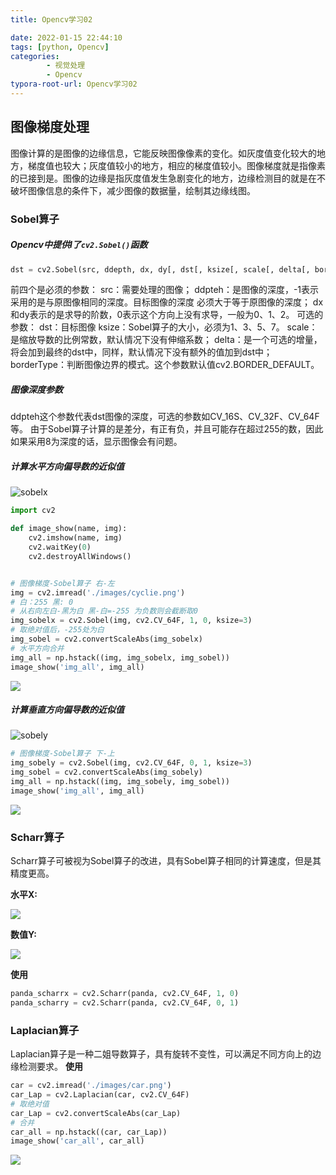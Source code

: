 ```yaml
---
title: Opencv学习02

date: 2022-01-15 22:44:10
tags: [python, Opencv]
categories: 
        - 视觉处理
        - Opencv
typora-root-url: Opencv学习02
---
```


## 图像梯度处理

图像计算的是图像的边缘信息，它能反映图像像素的变化。如灰度值变化较大的地方，梯度值也较大；灰度值较小的地方，相应的梯度值较小。图像梯度就是指像素的已接到是。图像的边缘是指灰度值发生急剧变化的地方，边缘检测目的就是在不破坏图像信息的条件下，减少图像的数据量，绘制其边缘线图。

### Sobel算子

##### **Opencv中提供l了`cv2.Sobel()`函数**

```python
dst = cv2.Sobel(src, ddepth, dx, dy[, dst[, ksize[, scale[, delta[, borderType]]]]])
```

前四个是必须的参数：
src：需要处理的图像；
ddpteh：是图像的深度，-1表示采用的是与原图像相同的深度。目标图像的深度 必须大于等于原图像的深度；
dx和dy表示的是求导的阶数，0表示这个方向上没有求导，一般为0、1、2。
可选的参数：
dst：目标图像
ksize：Sobel算子的大小，必须为1、3、5、7。
scale：是缩放导数的比例常数，默认情况下没有伸缩系数；
delta：是一个可选的增量，将会加到最终的dst中，同样，默认情况下没有额外的值加到dst中；
borderType：判断图像边界的模式。这个参数默认值cv2.BORDER_DEFAULT。

##### 图像深度参数

ddpteh这个参数代表dst图像的深度，可选的参数如CV_16S、CV_32F、CV_64F等。
由于Sobel算子计算的是差分，有正有负，并且可能存在超过255的数，因此如果采用8为深度的话，显示图像会有问题。

##### 计算水平方向偏导数的近似值

![sobelx](Sobelx.png)

```python
import cv2

def image_show(name, img):
    cv2.imshow(name, img)
    cv2.waitKey(0)
    cv2.destroyAllWindows()


# 图像梯度-Sobel算子 右-左
img = cv2.imread('./images/cyclie.png')
# 白：255 黑: 0 
# 从右向左白-黑为白 黑-白=-255 为负数则会截断取0
img_sobelx = cv2.Sobel(img, cv2.CV_64F, 1, 0, ksize=3)
# 取绝对值后，-255处为白
img_sobel = cv2.convertScaleAbs(img_sobelx)
# 水平方向合并
img_all = np.hstack((img, img_sobelx, img_sobel))
image_show('img_all', img_all)
```

![](sol_x.png)

##### 计算垂直方向偏导数的近似值

![sobely](Sobely.png)

```python
# 图像梯度-Sobel算子 下-上
img_sobely = cv2.Sobel(img, cv2.CV_64F, 0, 1, ksize=3)
img_sobel = cv2.convertScaleAbs(img_sobely)
img_all = np.hstack((img, img_sobely, img_sobel))
image_show('img_all', img_all)
```

![](sob_y.png)

### Scharr算子

Scharr算子可被视为Sobel算子的改进，具有Sobel算子相同的计算速度，但是其精度更高。

**水平X:**

![](Scharrx.png)

**数值Y:**

![](Scharry.png)

**使用**

```python
panda_scharrx = cv2.Scharr(panda, cv2.CV_64F, 1, 0)
panda_scharry = cv2.Scharr(panda, cv2.CV_64F, 0, 1)
```

### Laplacian算子

Laplacian算子是一种二姐导数算子，具有旋转不变性，可以满足不同方向上的边缘检测要求。
**使用**

```python
car = cv2.imread('./images/car.png')
car_Lap = cv2.Laplacian(car, cv2.CV_64F)
# 取绝对值
car_Lap = cv2.convertScaleAbs(car_Lap)
# 合并
car_all = np.hstack((car, car_Lap))
image_show('car_all', car_all)
```

![](car_lap.png)
